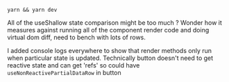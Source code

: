 ```
yarn && yarn dev
```

All of the useShallow state comparison might be too much ? Wonder how it measures against running all of the component render code and doing virtual dom diff, need to bench with lots of rows.

I added console logs everywhere to show that render methods only run when particular state is updated. Technically button doesn't need to get reactive state and can get 'refs' so could have `useNonReactivePartialDataRow` in button
